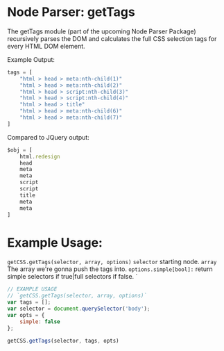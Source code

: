 # Node Parser: getTags
The getTags module (part of the upcoming Node Parser Package) recursively parses the DOM and calculates the full CSS selection tags for every HTML DOM
element.

Example Output:

```js
tags = [
	"html > head > meta:nth-child(1)"
	"html > head > meta:nth-child(2)"
	"html > head > script:nth-child(3)"
	"html > head > script:nth-child(4)"
	"html > head > title"
	"html > head > meta:nth-child(6)"
	"html > head > meta:nth-child(7)"
]
```

Compared to JQuery output:

```js
$obj = [
	html.redesign
	head
	meta
	meta
	script
	script
	title
	meta
	meta
]
```

# Example Usage:
`getCSS.getTags(selector, array, options)`
`selector` starting node.
`array` The array we're gonna push the tags into.
`options.simple[bool]:` return simple selectors if true|full selectors if false.
`
```js
// EXAMPLE USAGE
// `getCSS.getTags(selector, array, options)`
var tags = [];
var selector = document.querySelector('body');
var opts = {
	simple: false
};

getCSS.getTags(selector, tags, opts)

```


